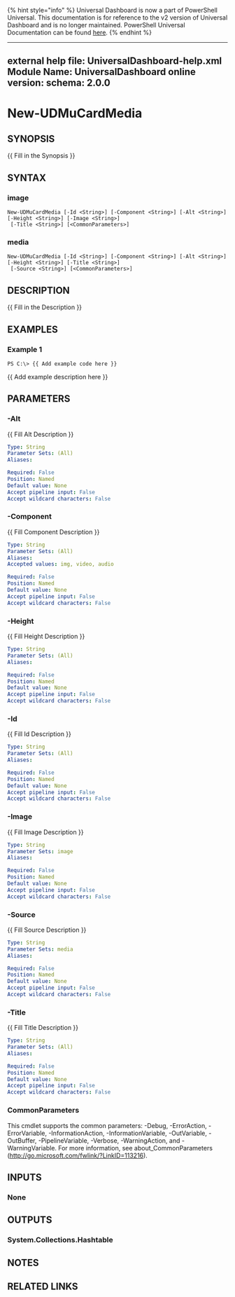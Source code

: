 ﻿{% hint style="info" %}
Universal Dashboard is now a part of PowerShell Universal. This documentation is for reference to the v2 version of Universal Dashboard and is no longer maintained. PowerShell Universal Documentation can be found [here](https://docs.ironmansoftware.com).
{% endhint %}


---
external help file: UniversalDashboard-help.xml
Module Name: UniversalDashboard
online version: 
schema: 2.0.0
---

# New-UDMuCardMedia

## SYNOPSIS
{{ Fill in the Synopsis }}

## SYNTAX

### image
```
New-UDMuCardMedia [-Id <String>] [-Component <String>] [-Alt <String>] [-Height <String>] [-Image <String>]
 [-Title <String>] [<CommonParameters>]
```

### media
```
New-UDMuCardMedia [-Id <String>] [-Component <String>] [-Alt <String>] [-Height <String>] [-Title <String>]
 [-Source <String>] [<CommonParameters>]
```

## DESCRIPTION
{{ Fill in the Description }}

## EXAMPLES

### Example 1
```
PS C:\> {{ Add example code here }}
```

{{ Add example description here }}

## PARAMETERS

### -Alt
{{ Fill Alt Description }}

```yaml
Type: String
Parameter Sets: (All)
Aliases: 

Required: False
Position: Named
Default value: None
Accept pipeline input: False
Accept wildcard characters: False
```

### -Component
{{ Fill Component Description }}

```yaml
Type: String
Parameter Sets: (All)
Aliases: 
Accepted values: img, video, audio

Required: False
Position: Named
Default value: None
Accept pipeline input: False
Accept wildcard characters: False
```

### -Height
{{ Fill Height Description }}

```yaml
Type: String
Parameter Sets: (All)
Aliases: 

Required: False
Position: Named
Default value: None
Accept pipeline input: False
Accept wildcard characters: False
```

### -Id
{{ Fill Id Description }}

```yaml
Type: String
Parameter Sets: (All)
Aliases: 

Required: False
Position: Named
Default value: None
Accept pipeline input: False
Accept wildcard characters: False
```

### -Image
{{ Fill Image Description }}

```yaml
Type: String
Parameter Sets: image
Aliases: 

Required: False
Position: Named
Default value: None
Accept pipeline input: False
Accept wildcard characters: False
```

### -Source
{{ Fill Source Description }}

```yaml
Type: String
Parameter Sets: media
Aliases: 

Required: False
Position: Named
Default value: None
Accept pipeline input: False
Accept wildcard characters: False
```

### -Title
{{ Fill Title Description }}

```yaml
Type: String
Parameter Sets: (All)
Aliases: 

Required: False
Position: Named
Default value: None
Accept pipeline input: False
Accept wildcard characters: False
```

### CommonParameters
This cmdlet supports the common parameters: -Debug, -ErrorAction, -ErrorVariable, -InformationAction, -InformationVariable, -OutVariable, -OutBuffer, -PipelineVariable, -Verbose, -WarningAction, and -WarningVariable. For more information, see about_CommonParameters (http://go.microsoft.com/fwlink/?LinkID=113216).

## INPUTS

### None

## OUTPUTS

### System.Collections.Hashtable

## NOTES

## RELATED LINKS



